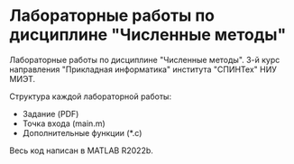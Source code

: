# Лабораторные работы по дисциплине "Численные методы"

Лабораторные работы по дисциплине "Численные методы". 3-й курс направления "Прикладная информатика" института "СПИНТех" НИУ МИЭТ.

Структура каждой лабораторной работы:
* Задание (PDF)
* Точка входа (main.m)
* Дополнительные функции (*.c)

Весь код написан в MATLAB R2022b.